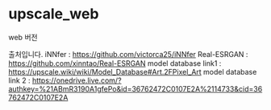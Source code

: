 # upscale_web
web 버전

출처입니다.
iNNfer : https://github.com/victorca25/iNNfer
Real-ESRGAN : https://github.com/xinntao/Real-ESRGAN
model database link1 : https://upscale.wiki/wiki/Model_Database#Art.2FPixel_Art
model database link 2 : https://onedrive.live.com/?authkey=%21ABmR3190A1gfePo&id=36762472C0107E2A%2114733&cid=36762472C0107E2A

